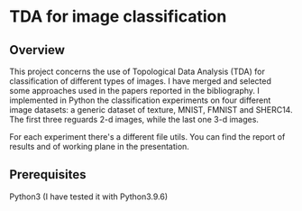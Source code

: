 # TDA for image classification

## Overview

This project concerns the use of Topological Data Analysis (TDA) for classification of different types of images. I have merged and selected some approaches used in the papers reported in the bibliography.
I implemented in Python the classification experiments on four different image datasets: a generic dataset of texture, MNIST, FMNIST and SHERC14. The first three reguards 2-d images, while the last one 3-d images.

For each experiment there's a different file utils. You can find the report of results and of working plane in the presentation.

## Prerequisites

Python3 (I have tested it with Python3.9.6)
